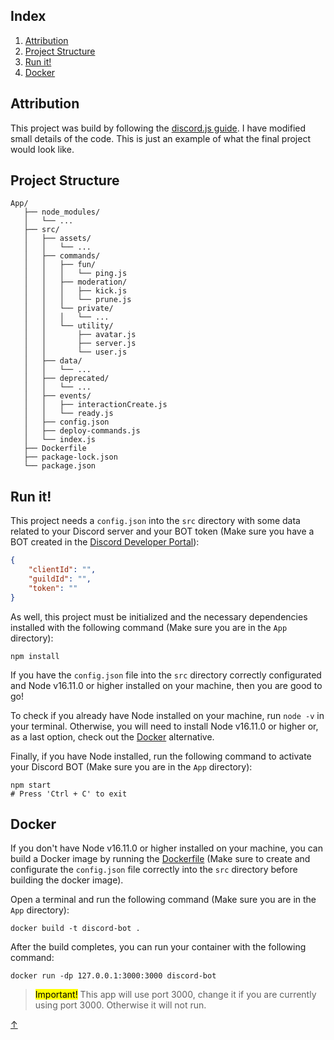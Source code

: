 ## Index

1. [Attribution](#attribution)
2. [Project Structure](#project-structure)
3. [Run it!](#run-it)
4. [Docker](#docker)

## Attribution

This project was build by following the [discord.js guide](https://github.com/discordjs/guide). I have modified small details of the code. This is just an example of what the final project would look like.

## Project Structure

```
App/
   ├── node_modules/
   │   └── ...
   ├── src/
   │   ├── assets/
   │   │   └── ...
   │   ├── commands/
   │   │   ├── fun/
   │   │   │   └── ping.js
   │   │   ├── moderation/
   │   │   │   ├── kick.js
   │   │   │   └── prune.js
   │   │   └── private/
   │   │   │   └── ...
   │   │   └── utility/
   │   │       ├── avatar.js
   │   │       ├── server.js
   │   │       └── user.js
   │   ├── data/
   │   │   └── ...
   │   ├── deprecated/
   │   │   └── ...
   │   ├── events/
   │   │   ├── interactionCreate.js
   │   │   └── ready.js
   │   ├── config.json
   │   ├── deploy-commands.js
   │   └── index.js
   ├── Dockerfile
   ├── package-lock.json
   └── package.json
```

## Run it!

This project needs a `config.json` into the `src` directory with some data related to your Discord server and your BOT token (Make sure you have a BOT created in the [Discord Developer Portal](https://discord.com/developers/applications)):

```json
{
    "clientId": "",
    "guildId": "",
    "token": ""
}
```

As well, this project must be initialized and the necessary dependencies installed with the following command (Make sure you are in the `App` directory):

```shell
npm install
```

If you have the `config.json` file into the `src` directory correctly configurated and Node v16.11.0 or higher installed on your machine, then you are good to go!

To check if you already have Node installed on your machine, run `node -v` in your terminal. Otherwise, you will need to install Node v16.11.0 or higher or, as a last option, check out the [Docker](#docker) alternative.

Finally, if you have Node installed, run the following command to activate your Discord BOT (Make sure you are in the `App` directory):

```shell
npm start
# Press 'Ctrl + C' to exit
```

## Docker

If you don't have Node v16.11.0 or higher installed on your machine, you can build a Docker image by running the [Dockerfile](./Dockerfile) (Make sure to create and configurate the `config.json` file correctly into the `src` directory before building the docker image).

Open a terminal and run the following command (Make sure you are in the `App` directory):

```shell
docker build -t discord-bot .
```

After the build completes, you can run your container with the following command:

```shell
docker run -dp 127.0.0.1:3000:3000 discord-bot
```

> <mark>Important!</mark> This app will use port 3000, change it if you are currently using port 3000. Otherwise it will not run.

<link rel="stylesheet" href="./README.css">
<a class="back-to-top" href="#top" title="Back to top">↑</a>